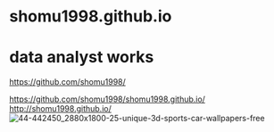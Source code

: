# shomu1998.github.io
# data analyst works 
https://github.com/shomu1998/

https://github.com/shomu1998/shomu1998.github.io/
http://shomu1998.github.io/
![44-442450_2880x1800-25-unique-3d-sports-car-wallpapers-free](https://user-images.githubusercontent.com/99318711/169280685-5f964598-2031-423f-8e90-b7594d240d34.jpg)
